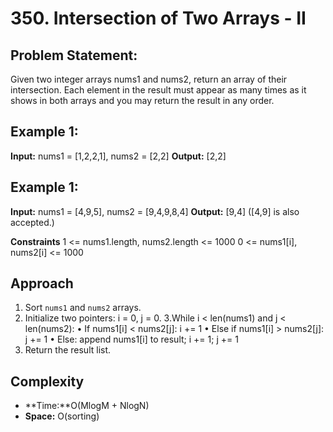 # 350. Intersection of Two Arrays - II

## Problem Statement:
Given two integer arrays nums1 and nums2, return an array of their intersection. Each element in the result must appear as many times as it shows in both arrays and you may return the result in any order.

 
## Example 1:
**Input:** nums1 = [1,2,2,1], nums2 = [2,2]
**Output:** [2,2]

## Example 1:
**Input:** nums1 = [4,9,5], nums2 = [9,4,9,8,4]
**Output:** [9,4] ([4,9] is also accepted.)

**Constraints**
1 <= nums1.length, nums2.length <= 1000
0 <= nums1[i], nums2[i] <= 1000

## Approach
1. Sort `nums1` and `nums2` arrays.
2. Initialize two pointers: i = 0, j = 0.
3.While i < len(nums1) and j < len(nums2):
     • If nums1[i] < nums2[j]: i += 1
     • Else if nums1[i] > nums2[j]: j += 1
     • Else: append nums1[i] to result; i += 1; j += 1
4. Return the result list.

## Complexity
- **Time:**O(MlogM + NlogN)
- **Space:** O(sorting)
